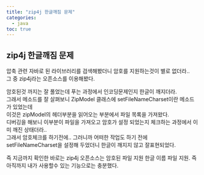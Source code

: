 ```yaml
---
title: "zip4j 한글깨짐 문제"
categories: 
  - java
toc: true
---
```


## zip4j 한글깨짐 문제

압축 관련 자바로 된 라이브러리를 검색해봤더니 암호를 지원하는것이 별로 없더라..  
그 중 zip4j라는 오픈소스를 이용해봤다.
  
  
암호된것 까지는 잘 풀었는데 푸는 과정에서 인코딩문제인지 한글이 깨지더라.  
그래서 메소드를 잘 살펴보니 ZipModel 클래스에 setFileNameCharset이란 메소드가 있었는데  
이것은 zipModel의 헤더부분을 읽어오는 부분에서 파일 목록을 가져왔다.   
디버깅을 해보니 이부분이 파일을 가져오고 암호가 설정 되었는지 체크하는 과정에서 이미 깨진 상태더라..  
그래서 암호체크를 하기전에.. 그러니까 어떠한 작업도 하기 전에 setFileNameCharset을 설정해 두었더니 한글이 깨지지 않고 잘표현되었다.  
  
즉 지금까지 확인한 바로는 zip4j 오픈소스는 암호된 파일 지원 한글 이름 파일 지원. 즉 아직까지 내가 사용할수 있는 기능으로는 충분했다.